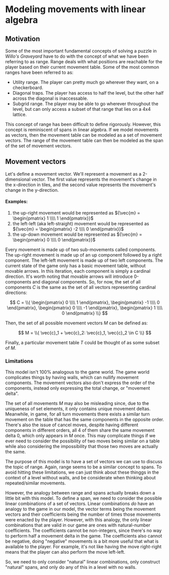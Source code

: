 # Modeling movements with linear algebra
## Motivation
Some of the most important fundamental concepts of solving a puzzle in *Willo's Graveyard* have to do with the concept of what we have been referring to as range.
Range deals with what positions are reachable for the player based on their current movement table.
Some of the most common ranges have been referred to as:
- Utility range.
The player can pretty much go wherever they want, on a checkerboard.
- Diagonal traps.
The player has access to half the level, but the other half across the diagonal is inaccessable.
- Subgrid range.
The player may be able to go wherever throughout the level, but can only access a subset of that range that lies on a 4x4 lattice.

This concept of range has been difficult to define rigorously.
However, this concept is reminiscent of spans in linear algebra.
If we model movements as vectors, then the movement table can be modeled as a set of movement vectors.
The range of the movement table can then be modeled as the span of the set of movement vectors.

## Movement vectors
Let's define a movement vector.
We'll represent a movement as a 2-dimensional vector.
The first value represents the movement's change in the x-direction in tiles, and the second value represents the movement's change in the y-direction.

#### Examples:
1. the up-right movement would be represented as ${\vec{m} = \begin{pmatrix} 1 \\\\ 1 \end{pmatrix}}$
2. the left-left (aka left-straight) movement would be represented as ${\vec{m} = \begin{pmatrix} -2 \\\\ 0 \end{pmatrix}}$
3. the up-down movement would be represented as ${\vec{m} = \begin{pmatrix} 0 \\\\ 0 \end{pmatrix}}$

Every movement is made up of two sub-movements called components.
The up-right movement is made up of an up component followed by a right component.
The left-left movement is made up of two left components.
The current state of the game only has a basic movement table, without movable arrows.
In this iteration, each component is simply a cardinal direction.
It's worth noting that movable arrows will introduce 0-components and diagonal components.
So, for now, the set of all components ${C}$ is the same as the set of all vectors representing cardinal directions:

$$
C = \\{
\begin{pmatrix} 0 \\\\ 1 \end{pmatrix},
\begin{pmatrix} -1 \\\\ 0 \end{pmatrix},
\begin{pmatrix} 0 \\\\ -1 \end{pmatrix},
\begin{pmatrix} 1 \\\\ 0 \end{pmatrix}
\\}
$$

Then, the set of all possible movement vectors ${M}$ can be defined as:

$$ M = \\{ \vec{c}_1 + \vec{c}_2: \vec{c}_1, \vec{c}_2 \in C \\} $$

Finally, a particular movement table ${T}$ could be thought of as some subset of ${M}$.

### Limitations
This model isn't 100% analogous to the game world.
The game world complicates things by having walls, which can nullify movement components.
The movement vectors also don't express the order of the components, instead only expressing the total change, or "movement delta".

The set of all movements ${M}$ may also be misleading since, due to the uniqueness of set elements, it only contains unique movement deltas.
Meanwhile, in game, for all turn movements there exists a similar turn movement on the table that has the same components in the opposite order.
There's also the issue of cancel moves, despite having different components in different orders, all 4 of them share the same movement delta 0, which only appears in ${M}$ once.
This may complicate things if we ever need to consider the possibility of two moves being similar on a table while also considering the impossibility that those two moves are actually the same.

The purpose of this model is to have a set of vectors we can use to discuss the topic of range.
Again, range seems to be a similar concept to spans.
To avoid hitting these limitations, we can just think about these thinggs in the context of a level without walls, and be considerate when thinking about repeated/similar movements.

However, the analogy between range and spans actually breaks down a little bit with this model.
To define a span, we need to consider the possible linear combinations of a set of vectors.
Linear combinations *do* have an analogy to the game in our model, the vector terms being the movement vectors and their coefficients being the number of times those movements were enacted by the player.
However, with this analogy, the only linear combinations that are valid in our game are ones with natural-number coefficients.
The coefficients cannot be non-integers, since there's no way to perform half a movement delta in the game.
The coefficients also cannot be negative, doing "negative" movements is a bit more useful that what is available to the player.
For example, it's not like having the move right-right means that the player can also perform the move left-left.

So, we need to only consider "natural" linear combinations, only construct "natural" spans, and only do any of this in a level with no walls.
